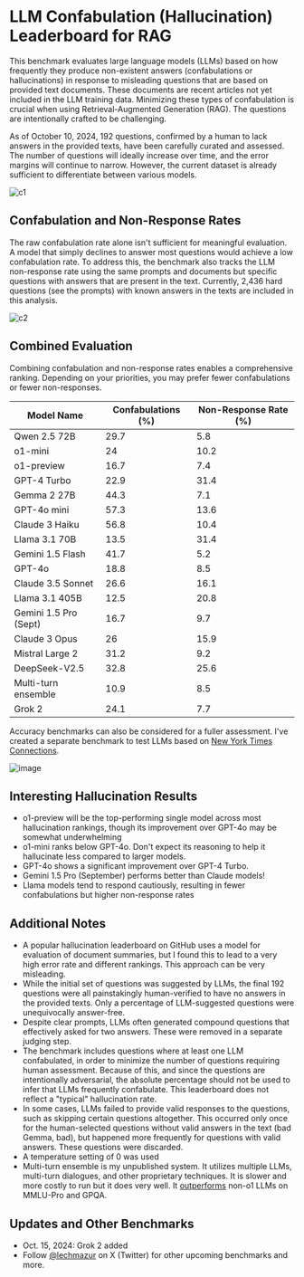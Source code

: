 # LLM Confabulation (Hallucination) Leaderboard for RAG

This benchmark evaluates large language models (LLMs) based on how frequently they produce non-existent answers (confabulations or hallucinations) in response to misleading questions that are based on provided text documents. These documents are recent articles not yet included in the LLM training data. Minimizing these types of confabulation is crucial when using Retrieval-Augmented Generation (RAG). The questions are intentionally crafted to be challenging.

As of October 10, 2024, 192 questions, confirmed by a human to lack answers in the provided texts, have been carefully curated and assessed. The number of questions will ideally increase over time, and the error margins will continue to narrow. However, the current dataset is already sufficient to differentiate between various models.

![c1](https://github.com/user-attachments/assets/e2340408-d632-4327-9ae7-ccc0b02cdd76)

## Confabulation and Non-Response Rates

The raw confabulation rate alone isn't sufficient for meaningful evaluation. A model that simply declines to answer most questions would achieve a low confabulation rate. To address this, the benchmark also tracks the LLM non-response rate using the same prompts and documents but specific questions with answers that are present in the text. Currently, 2,436 hard questions (see the prompts) with known answers in the texts are included in this analysis.

![c2](https://github.com/user-attachments/assets/426b5ee1-4514-41b0-bd65-7d733782301b)


## Combined Evaluation
Combining confabulation and non-response rates enables a comprehensive ranking. Depending on your priorities, you may prefer fewer confabulations or fewer non-responses. 

| Model Name            |   Confabulations  (%) |   Non-Response Rate (%) |
|-----------------------|---------------------------------|-------------------------|
| Qwen 2.5 72B          |                            29.7 |                     5.8 |
| o1-mini               |                            24   |                    10.2 |
| o1-preview            |                            16.7 |                     7.4 |
| GPT-4 Turbo           |                            22.9 |                    31.4 |
| Gemma 2 27B           |                            44.3 |                     7.1 |
| GPT-4o mini           |                            57.3 |                    13.6 |
| Claude 3 Haiku        |                            56.8 |                    10.4 |
| Llama 3.1 70B         |                            13.5 |                    31.4 |
| Gemini 1.5 Flash      |                            41.7 |                     5.2 |
| GPT-4o                |                            18.8 |                     8.5 |
| Claude 3.5 Sonnet     |                            26.6 |                    16.1 |
| Llama 3.1 405B        |                            12.5 |                    20.8 |
| Gemini 1.5 Pro (Sept) |                            16.7 |                     9.7 |
| Claude 3 Opus         |                            26   |                    15.9 |
| Mistral Large 2       |                            31.2 |                     9.2 |
| DeepSeek-V2.5         |                            32.8 |                    25.6 |
| Multi-turn ensemble   |                            10.9 |                     8.5 |
| Grok 2                |                            24.1 |                     7.7 |

Accuracy benchmarks can also be considered for a fuller assessment. I've created a separate benchmark to test LLMs based on [New York Times Connections](https://github.com/lechmazur/nyt-connections/).

![image](https://github.com/user-attachments/assets/50a518ad-2745-4a7f-a2df-69bcebfc27b8)


## Interesting Hallucination Results
- o1-preview will be the top-performing single model across most hallucination rankings, though its improvement over GPT-4o may be somewhat underwhelming
- o1-mini ranks below GPT-4o. Don't expect its reasoning to help it hallucinate less compared to larger models.
- GPT-4o shows a significant improvement over GPT-4 Turbo.
- Gemini 1.5 Pro (September) performs better than Claude models!
- Llama models tend to respond cautiously, resulting in fewer confabulations but higher non-response rates


## Additional Notes
- A popular hallucination leaderboard on GitHub uses a model for evaluation of document summaries, but I found this to lead to a very high error rate and different rankings. This approach can be very misleading.
- While the initial set of questions was suggested by LLMs, the final 192 questions were all painstakingly human-verified to have no answers in the provided texts. Only a percentage of LLM-suggested questions were unequivocally answer-free.
- Despite clear prompts, LLMs often generated compound questions that effectively asked for two answers. These were removed in a separate judging step.
- The benchmark includes questions where at least one LLM confabulated, in order to minimize the number of questions requiring human assessment. Because of this, and since the questions are intentionally adversarial, the absolute percentage should not be used to infer that LLMs frequently confabulate. This leaderboard does not reflect a "typical" hallucination rate.
- In some cases, LLMs failed to provide valid responses to the questions, such as skipping certain questions altogether. This occurred only once for the human-selected questions without valid answers in the text (bad Gemma, bad), but happened more frequently for questions with valid answers. These questions were discarded.
- A temperature setting of 0 was used
- Multi-turn ensemble is my unpublished system. It utilizes multiple LLMs, multi-turn dialogues, and other proprietary techniques. It is slower and more costly to run but it does very well. It [outperforms](https://x.com/LechMazur/status/1828804485033992514/photo/1) non-o1 LLMs on MMLU-Pro and GPQA.


## Updates and Other Benchmarks
- Oct. 15, 2024: Grok 2 added
- Follow [@lechmazur](https://x.com/LechMazur) on X (Twitter) for other upcoming benchmarks and more.

